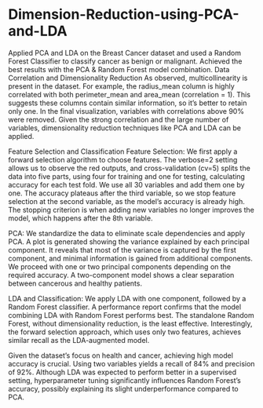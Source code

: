 # Dimension-Reduction-using-PCA-and-LDA
Applied PCA and LDA on the Breast Cancer dataset and used a Random Forest Classifier to classify cancer as benign or malignant. Achieved the best results with the PCA & Random Forest model combination.
Data Correlation and Dimensionality Reduction
As observed, multicollinearity is present in the dataset. For example, the radius_mean column is highly correlated with both perimeter_mean and area_mean (correlation = 1). This suggests these columns contain similar information, so it’s better to retain only one. In the final visualization, variables with correlations above 90% were removed. Given the strong correlation and the large number of variables, dimensionality reduction techniques like PCA and LDA can be applied.

Feature Selection and Classification
Feature Selection: We first apply a forward selection algorithm to choose features. The verbose=2 setting allows us to observe the red outputs, and cross-validation (cv=5) splits the data into five parts, using four for training and one for testing, calculating accuracy for each test fold. We use all 30 variables and add them one by one. The accuracy plateaus after the third variable, so we stop feature selection at the second variable, as the model’s accuracy is already high. The stopping criterion is when adding new variables no longer improves the model, which happens after the 8th variable.

PCA: We standardize the data to eliminate scale dependencies and apply PCA. A plot is generated showing the variance explained by each principal component. It reveals that most of the variance is captured by the first component, and minimal information is gained from additional components. We proceed with one or two principal components depending on the required accuracy. A two-component model shows a clear separation between cancerous and healthy patients.

LDA and Classification: We apply LDA with one component, followed by a Random Forest classifier. A performance report confirms that the model combining LDA with Random Forest performs best. The standalone Random Forest, without dimensionality reduction, is the least effective. Interestingly, the forward selection approach, which uses only two features, achieves similar recall as the LDA-augmented model.

Given the dataset’s focus on health and cancer, achieving high model accuracy is crucial. Using two variables yields a recall of 84% and precision of 92%. Although LDA was expected to perform better in a supervised setting, hyperparameter tuning significantly influences Random Forest’s accuracy, possibly explaining its slight underperformance compared to PCA.
